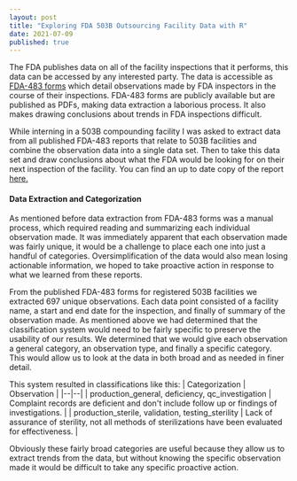 ```yaml
---
layout: post
title: "Exploring FDA 503B Outsourcing Facility Data with R"
date: 2021-07-09
published: true
---
```


The FDA publishes data on all of the facility inspections that it performs, this data can be accessed by any interested party. The data is accessible as [FDA-483 forms](https://www.fda.gov/drugs/human-drug-compounding/registered-outsourcing-facilities#3) which detail observations made by FDA inspectors in the course of their inspections. FDA-483 forms are publicly available but are published as PDFs, making data extraction a laborious process. It also makes drawing conclusions about trends in FDA inspections difficult. 

While interning in a 503B compounding facility I was asked to extract data from all published FDA-483 reports that relate to 503B facilities and combine the observation data into a single data set. Then to take this data set and draw conclusions about what the FDA would be looking for on their next inspection of the facility. You can find an up to date copy of the report [here.](https://www.mattburns.info/FDA-483.html)

#### Data Extraction and Categorization

As mentioned before data extraction from FDA-483 forms was a manual process, which required reading and summarizing each individual observation made. It was immediately apparent that each observation made was fairly unique, it would be a challenge to place each one into just a handful of categories. Oversimplification of the data would also mean losing actionable information, we hoped to take proactive action in response to what we learned from these reports. 

From the published FDA-483 forms for registered 503B facilities we extracted 697 unique observations. Each data point consisted of a facility name, a start and end date for the inspection, and finally of summary of the observation made. As mentioned above we had determined that the classification system would need to be fairly specific to preserve the usability of our results. We determined that we would give each observation a general category, an observation type, and finally a specific category. This would allow us to look at the data in both broad and as needed in finer detail. 

This system resulted in classifications like this: 
| Categorization | Observation |
|--|--|
| production_general, deficiency, qc_investigation | Complaint records are deficient and don't include follow up or findings of investigations. |
| production_sterile, validation, testing_sterility | Lack of assurance of sterility, not all methods of sterilizations have been evaluated for effectiveness. |

Obviously these fairly broad categories are useful because they allow us to extract trends from the data, but without knowing the specific observation made it would be difficult to take any specific proactive action. 